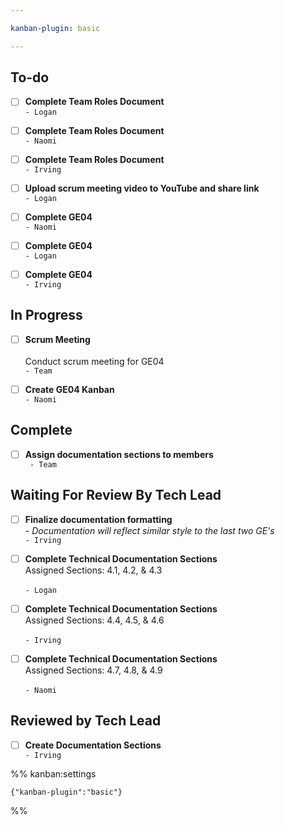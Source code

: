 ```yaml
---

kanban-plugin: basic

---
```


## To-do

- [ ] **Complete Team Roles Document**<br>`- Logan`
- [ ] **Complete Team Roles Document**<br>`- Naomi`
- [ ] **Complete Team Roles Document**<br>`- Irving`
- [ ] **Upload scrum meeting video to YouTube and share link**<br>`- Logan`
- [ ] **Complete GE04**<br>`- Naomi`
- [ ] **Complete GE04**<br>`- Logan`
- [ ] **Complete GE04**<br>`- Irving`


## In Progress

- [ ] __Scrum Meeting__<br><br>Conduct scrum meeting for GE04 <br>`- Team`
- [ ] **Create GE04 Kanban**<br>`- Naomi`


## Complete

- [ ] **Assign documentation sections to members**<br>` - Team`


## Waiting For Review By Tech Lead

- [ ] **Finalize documentation formatting**<br>*- Documentation will reflect similar style to the last two GE's*<br>`- Irving`
- [ ] **Complete Technical Documentation Sections**<br>Assigned Sections: 4.1, 4.2, & 4.3<br><br>`- Logan`
- [ ] **Complete Technical Documentation Sections**<br>Assigned Sections: 4.4, 4.5, & 4.6<br><br>`- Irving`
- [ ] **Complete Technical Documentation Sections**<br>Assigned Sections: 4.7, 4.8, & 4.9<br><br>`- Naomi`


## Reviewed by Tech Lead

- [ ] **Create Documentation Sections**<br>`- Irving`




%% kanban:settings
```
{"kanban-plugin":"basic"}
```
%%
